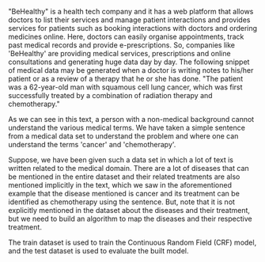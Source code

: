 "BeHealthy" is a health tech company and it has a web platform that allows doctors to list their services and manage patient interactions and provides services for patients such as booking interactions with doctors and ordering medicines online. Here, doctors can easily organise appointments, track past medical records and provide e-prescriptions. So, companies like 'BeHealthy' are providing medical services, prescriptions and online consultations and generating huge data day by day. The following snippet of medical data may be generated when a doctor is writing notes to his/her patient or as a review of a therapy that he or she has done. "The patient was a 62-year-old man with squamous cell lung cancer, which was first successfully treated by a combination of radiation therapy and chemotherapy."

As we can see in this text, a person with a non-medical background cannot understand the various medical terms. We have taken a simple sentence from a medical data set to understand the problem and where one can understand the terms 'cancer' and 'chemotherapy'.

Suppose, we have been given such a data set in which a lot of text is written related to the medical domain. There are a lot of diseases that can be mentioned in the entire dataset and their related treatments are also mentioned implicitly in the text, which we saw in the aforementioned example that the disease mentioned is cancer and its treatment can be identified as chemotherapy using the sentence. But, note that it is not explicitly mentioned in the dataset about the diseases and their treatment, but we need to build an algorithm to map the diseases and their respective treatment.

The train dataset is used to train the Continuous Random Field (CRF) model, and the test dataset is used to evaluate the built model.
